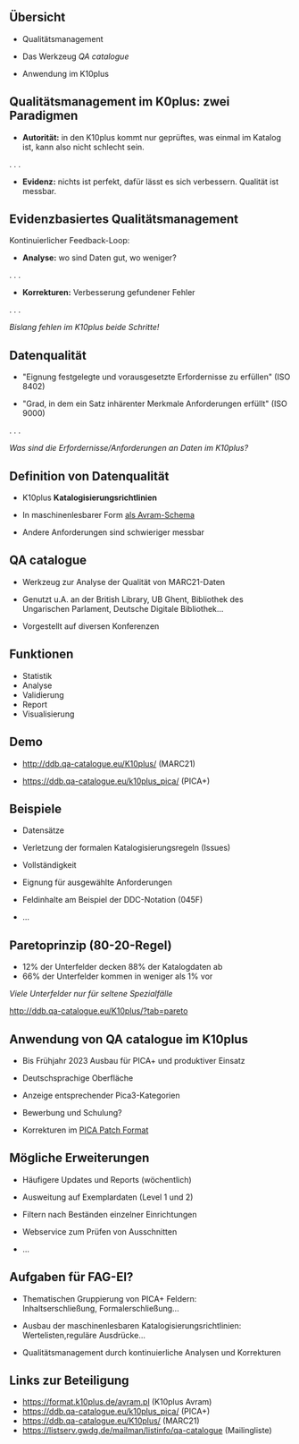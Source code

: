 ## Übersicht

- Qualitätsmanagement

- Das Werkzeug *QA catalogue*

- Anwendung im K10plus

## Qualitätsmanagement im K0plus: zwei Paradigmen

- **Autorität:** in den K10plus kommt nur geprüftes, was einmal im Katalog ist, kann also nicht schlecht sein.

. . .

- **Evidenz:** nichts ist perfekt, dafür lässt es sich verbessern. Qualität ist messbar.

## Evidenzbasiertes Qualitätsmanagement

Kontinuierlicher Feedback-Loop:

- **Analyse:** wo sind Daten gut, wo weniger?

. . .

- **Korrekturen:** Verbesserung gefundener Fehler 

. . .

*Bislang fehlen im K10plus beide Schritte!*

## Datenqualität

- "Eignung festgelegte und vorausgesetzte Erfordernisse zu erfüllen" (ISO 8402)

- "Grad, in dem ein Satz inhärenter Merkmale Anforderungen erfüllt" (ISO 9000)

. . .

*Was sind die Erfordernisse/Anforderungen an Daten im K10plus?*

## Definition von Datenqualität

- K10plus **Katalogisierungsrichtlinien**

- In maschinenlesbarer Form [als Avram-Schema](https://format.k10plus.de/avram.pl)
- Andere Anforderungen sind schwieriger messbar

## QA catalogue

- Werkzeug zur Analyse der Qualität von MARC21-Daten

- Genutzt u.A. an der British Library, UB Ghent, Bibliothek des Ungarischen Parlament, Deutsche Digitale Bibliothek...

- Vorgestellt auf diversen Konferenzen

## Funktionen

- Statistik
- Analyse
- Validierung
- Report
- Visualisierung

## Demo

- <http://ddb.qa-catalogue.eu/K10plus/> (MARC21)

- <https://ddb.qa-catalogue.eu/k10plus_pica/> (PICA+)

## Beispiele

- Datensätze

- Verletzung der formalen Katalogisierungsregeln (Issues)

- Vollständigkeit

- Eignung für ausgewählte Anforderungen

- Feldinhalte am Beispiel der DDC-Notation (045F)

- ...

## Paretoprinzip (80-20-Regel)

- 12% der Unterfelder decken 88% der Katalogdaten ab
- 66% der Unterfelder kommen in weniger als 1% vor

*Viele Unterfelder nur für seltene Spezialfälle*

<http://ddb.qa-catalogue.eu/K10plus/?tab=pareto>

## Anwendung von QA catalogue im K10plus

- Bis Frühjahr 2023 Ausbau für PICA+ und produktiver Einsatz

- Deutschsprachige Oberfläche

- Anzeige entsprechender Pica3-Kategorien

- Bewerbung und Schulung?

- Korrekturen im [PICA Patch Format](https://format.gbv.de/pica/patch)

## Mögliche Erweiterungen

- Häufigere Updates und Reports (wöchentlich)

- Ausweitung auf Exemplardaten (Level 1 und 2)

- Filtern nach Beständen einzelner Einrichtungen

- Webservice zum Prüfen von Ausschnitten

- ...

## Aufgaben für FAG-EI?

- Thematischen Gruppierung von PICA+ Feldern:\
  Inhaltserschließung, Formalerschließung...

- Ausbau der maschinenlesbaren Katalogisierungsrichtlinien:\
  Wertelisten,reguläre Ausdrücke...

- Qualitätsmanagement durch kontinuierliche Analysen und Korrekturen

## Links zur Beteiligung

- <https://format.k10plus.de/avram.pl> (K10plus Avram)
- <https://ddb.qa-catalogue.eu/k10plus_pica/> (PICA+)
- <https://ddb.qa-catalogue.eu/K10plus/> (MARC21)
- <https://listserv.gwdg.de/mailman/listinfo/qa-catalogue> (Mailingliste)
